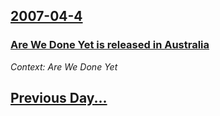 ## [2007-04-4](/news/2007/04/4/index.md)

### [ Are We Done Yet is released in Australia](/news/2007/04/4/are-we-done-yet-is-released-in-australia.md)
_Context: Are We Done Yet_

## [Previous Day...](/news/2007/04/3/index.md)


